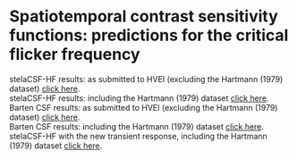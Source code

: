 ﻿# Spatiotemporal contrast sensitivity functions: predictions for the critical flicker frequency

stelaCSF-HF results: as submitted to HVEI (excluding the Hartmann (1979) dataset) [click here](https://alibzr.github.io/CFF_HVEI2024/csf-stela-5dim-cff-submittedToHVEI2024). <br>
stelaCSF-HF results: including the Hartmann (1979) dataset [click here](https://alibzr.github.io/CFF_HVEI2024/csf-stela-5dim-cff-includingHartmann1979). <br>
Barten CSF results: as submitted to HVEI (excluding the Hartmann (1979) dataset) [click here](https://alibzr.github.io/CFF_HVEI2024/csf-Barten-5dim-cff-submittedToHVEI2024). <br>
Barten CSF results: including the Hartmann (1979) dataset [click here](https://alibzr.github.io/CFF_HVEI2024/csf-Barten-5dim-cff-includingHartmann1979). <br>
stelaCSF-HF with the new transient response, including the Hartmann (1979) dataset [click here](https://alibzr.github.io/CFF_HVEI2024/stelaCSF-HF-new-results-including-Hartmann-dataset).
